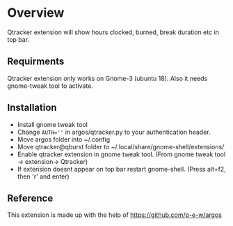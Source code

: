 # Overview
Qtracker extension will show hours clocked, burned, break duration etc in top bar.

## Requirments
Qtracker extension only works on Gnome-3 (ubuntu 18). Also it needs gnome-tweak tool to activate.

## Installation
- Install gnome tweak tool
- Change ```AUTH=''``` in argos/qtracker.py to your authentication header.
- Move argos folder into ~/.config
- Move qtracker@qburst folder to ~/.local/share/gnome-shell/extensions/
- Enable qtracker extension in gnome tweak tool. (From gnome tweak tool -> extension-> Qtracker)
- If extension doesnt appear on top bar restart gnome-shell. (Press alt+f2, then 'r' and enter)


## Reference
This extension is made up with the help of https://github.com/p-e-w/argos 
